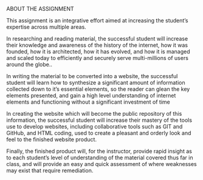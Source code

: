 ABOUT THE ASSIGNMENT

This assignment is an integrative effort aimed at increasing the student’s expertise across multiple areas. 

In researching and reading material, the successful student will increase their knowledge and awareness of the history of the internet, how it was founded, how it is architected, how it has evolved, and how it is managed and scaled today to efficiently and securely serve multi-millions of users around the globe..

In writing the material to be converted into a website, the successful student will learn how to synthesize a significant amount of information collected down to it’s essential elements, so the reader can glean the key elements presented, and gain a high level understanding of internet elements and functioning without a significant investment of time 

In creating the website which will become the public repository of this information, the successful student will increase their mastery of the tools use to develop websites, including collaborative tools such as GIT and GitHub, and HTML coding, used to create a pleasant and orderly look and feel to the finished website product.

Finally, the finished product will, for the instructor, provide rapid insight as to each student’s level of understanding of the material covered thus far in class, and will provide an easy and quick assessment of where weaknesses may exist that require remediation.
